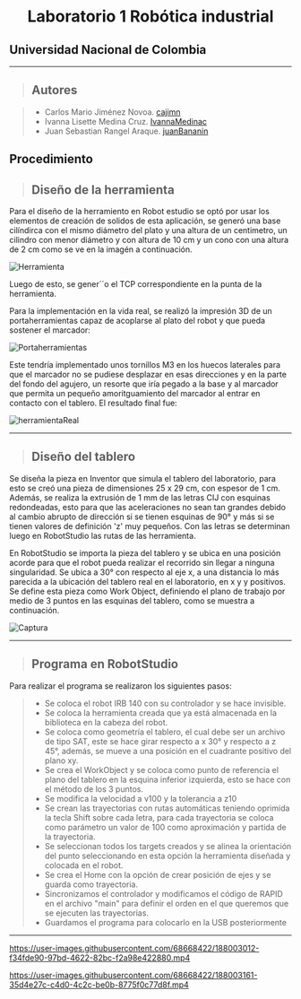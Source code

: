 
<h1 align="center"> Laboratorio 1 Robótica industrial </h1>

## Universidad Nacional de Colombia
-------------------------------------------------------------
> ## Autores

  > - Carlos Mario Jiménez Novoa. [cajimn](https://github.com/cajimn)
  > - Ivanna Lisette Medina Cruz. [IvannaMedinac](https://github.com/IvannaMedinaC)
  > - Juan Sebastian Rangel Araque. [juanBananin](https://github.com/juanBananin)


## Procedimiento

> ## Diseño de la herramienta

Para el diseño de la herramiento en Robot estudio se optó por usar los elementos de creación de solidos de esta aplicación, se generó una base cilíndirca con el mismo diámetro del plato y una altura de un centimetro, un cilindro con menor diámetro y  con altura de 10 cm y un cono con una altura de 2 cm como se ve en la imagén a continuación.

![Herramienta](https://user-images.githubusercontent.com/52113892/188249137-9250b171-d017-44f4-8832-530f6c0c9a62.png)
 
Luego de esto, se gener´´o el TCP correspondiente en la punta de la herramienta.

Para la implementación en la vida real, se realizó la impresión 3D de un portaherramientas capaz de acoplarse al plato del robot y que pueda sostener el marcador:

![Portaherramientas](https://user-images.githubusercontent.com/52113892/188249309-d4fd0d2c-51ed-45fa-a4d4-61c64faebfd3.png)

Este tendría implementado unos tornillos M3 en los huecos laterales para que el marcador no se pudiese desplazar en esas direcciones y en la parte del fondo del agujero, un resorte que iría pegado a la base y al marcador que permita un pequeño amoritguamiento del marcador al entrar en contacto con el tablero. El resultado final fue:

![herramientaReal](https://user-images.githubusercontent.com/52113892/188249469-ecbbfa11-b053-4c7c-aae5-30acc4c6a9a0.png)

-------------------------------------------------------------
> ## Diseño del tablero

Se diseña la pieza en Inventor que simula el tablero del laboratorio, para esto se creó una pieza de dimensiones 25 x 29 cm, con espesor de 1 cm. Además, se realiza la extrusión de 1 mm de las letras CIJ con esquinas redondeadas, esto para que las aceleraciones no sean tan grandes debido al cambio abrupto de dirección si se tienen esquinas de 90° y más si se tienen valores de definición 'z' muy pequeños. Con las letras se determinan luego en RobotStudio las rutas de las herramienta.

En RobotStudio se importa la pieza del tablero y se ubica en una posición acorde para que el robot pueda realizar el recorrido sin llegar a ninguna singularidad. Se ubica a 30° con respecto al eje x, a una distancia lo más parecida a la ubicación del tablero real en el laboratorio, en x y y positivos. Se define esta pieza como Work Object, definiendo el plano de trabajo por medio de 3 puntos en las esquinas del tablero, como se muestra a continuación.

![Captura](https://user-images.githubusercontent.com/51938754/188250642-cbe27416-ced9-46b4-9262-98f908d1a84d.PNG)

-------------------------------------------------------------
> ## Programa en RobotStudio

Para realizar el programa se realizaron los siguientes pasos:

  > - Se coloca el robot IRB 140 con su controlador y se hace invisible.
  > - Se coloca la herramienta creada que ya está almacenada en la biblioteca en la cabeza del robot.
  > - Se coloca como geometría el tablero, el cual debe ser un archivo de tipo SAT, este se hace girar respecto a x 30° y respecto a z 45°, además, se mueve a una posición en el cuadrante positivo del plano xy.
  > - Se crea el WorkObject y se coloca como punto de referencia el plano del tablero en la esquina inferior izquierda, esto se hace con el método de los 3 puntos.
  > - Se modifica la velocidad a v100 y la tolerancia a z10
  > - Se crean las trayectorias con rutas automáticas teniendo oprimida la tecla Shift sobre cada letra, para cada trayectoria se coloca como parámetro un valor de 100 como aproximación y partida de la trayectoria.
  > - Se seleccionan todos los targets creados y se alinea la orientación del punto seleccionando en esta opción la herramienta diseñada y colocada en el robot.
  > - Se crea el Home con la opción de crear posición de ejes y se guarda como trayectoria.
  > - Sincronizamos el controlador y modificamos el código de RAPID en el archivo "main" para definir el orden en el que queremos que se ejecuten las trayectorias.
  > - Guardamos el programa para colocarlo en la USB posteriormente
     
--------------------------------------------------------------



https://user-images.githubusercontent.com/68668422/188003012-f34fde90-97bd-4622-82bc-f2a98e422880.mp4





https://user-images.githubusercontent.com/68668422/188003161-35d4e27c-c4d0-4c2c-be0b-8775f0c77d8f.mp4

